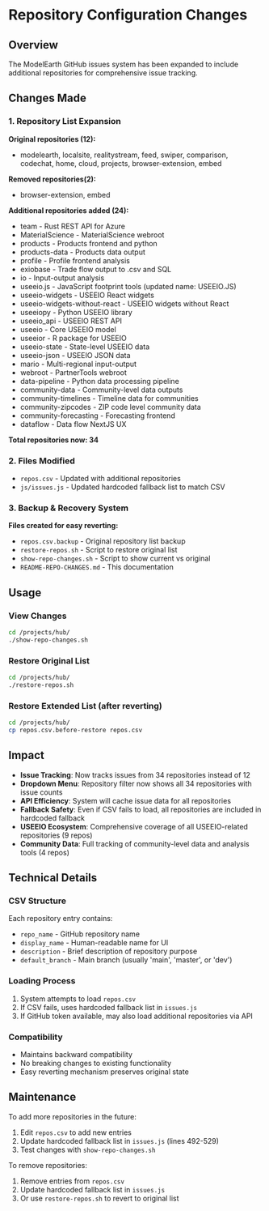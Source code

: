 # Repository Configuration Changes

## Overview

The ModelEarth GitHub issues system has been expanded to include additional repositories for comprehensive issue tracking.

## Changes Made

### 1. Repository List Expansion

**Original repositories (12):** 
- modelearth, localsite, realitystream, feed, swiper, comparison, codechat, home, cloud, projects, browser-extension, embed

**Removed repositories(2):**
- browser-extension, embed

**Additional repositories added (24):**
- team - Rust REST API for Azure
- MaterialScience - MaterialScience webroot  
- products - Products frontend and python
- products-data - Products data output
- profile - Profile frontend analysis
- exiobase - Trade flow output to .csv and SQL
- io - Input-output analysis
- useeio.js - JavaScript footprint tools (updated name: USEEIO.JS)
- useeio-widgets - USEEIO React widgets
- useeio-widgets-without-react - USEEIO widgets without React
- useeiopy - Python USEEIO library
- useeio_api - USEEIO REST API
- useeio - Core USEEIO model
- useeior - R package for USEEIO
- useeio-state - State-level USEEIO data
- useeio-json - USEEIO JSON data
- mario - Multi-regional input-output
- webroot - PartnerTools webroot
- data-pipeline - Python data processing pipeline
- community-data - Community-level data outputs
- community-timelines - Timeline data for communities
- community-zipcodes - ZIP code level community data
- community-forecasting - Forecasting frontend
- dataflow - Data flow NextJS UX

**Total repositories now: 34**

### 2. Files Modified

- `repos.csv` - Updated with additional repositories
- `js/issues.js` - Updated hardcoded fallback list to match CSV

### 3. Backup & Recovery System

**Files created for easy reverting:**
- `repos.csv.backup` - Original repository list backup
- `restore-repos.sh` - Script to restore original list
- `show-repo-changes.sh` - Script to show current vs original
- `README-REPO-CHANGES.md` - This documentation

## Usage

### View Changes
```bash
cd /projects/hub/
./show-repo-changes.sh
```

### Restore Original List
```bash
cd /projects/hub/
./restore-repos.sh
```

### Restore Extended List (after reverting)
```bash
cd /projects/hub/
cp repos.csv.before-restore repos.csv
```

## Impact

- **Issue Tracking**: Now tracks issues from 34 repositories instead of 12
- **Dropdown Menu**: Repository filter now shows all 34 repositories with issue counts
- **API Efficiency**: System will cache issue data for all repositories
- **Fallback Safety**: Even if CSV fails to load, all repositories are included in hardcoded fallback
- **USEEIO Ecosystem**: Comprehensive coverage of all USEEIO-related repositories (9 repos)
- **Community Data**: Full tracking of community-level data and analysis tools (4 repos)

## Technical Details

### CSV Structure
Each repository entry contains:
- `repo_name` - GitHub repository name
- `display_name` - Human-readable name for UI
- `description` - Brief description of repository purpose
- `default_branch` - Main branch (usually 'main', 'master', or 'dev')

### Loading Process
1. System attempts to load `repos.csv`
2. If CSV fails, uses hardcoded fallback list in `issues.js`
3. If GitHub token available, may also load additional repositories via API

### Compatibility
- Maintains backward compatibility
- No breaking changes to existing functionality
- Easy reverting mechanism preserves original state

## Maintenance

To add more repositories in the future:
1. Edit `repos.csv` to add new entries
2. Update hardcoded fallback list in `issues.js` (lines 492-529)
3. Test changes with `show-repo-changes.sh`

To remove repositories:
1. Remove entries from `repos.csv`
2. Update hardcoded fallback list in `issues.js`
3. Or use `restore-repos.sh` to revert to original list
